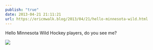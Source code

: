 ```yaml
---
publish: "true"
date: 2013-04-21 21:11:21
url: https://ericmwalk.blog/2013/04/21/hello-minnesota-wild.html
---
```


Hello Minnesota Wild Hockey players, do you see me?

![](https://ericmwalk.blog/uploads/2022/c917b10ecc.jpg)